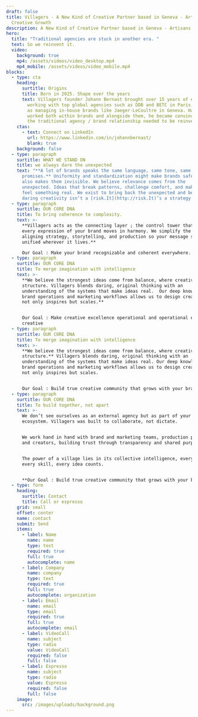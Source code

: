 ```yaml
---
draft: false
title: Villagers - A New Kind of Creative Partner based in Geneva - Artisans of
  Creative Growth
description: A New Kind of Creative Partner based in Geneva - Artisans of Creative Growth
hero:
  title: "Traditional agencies are stuck in another era. "
  text: So we reinvent it.
  video:
    background: true
    mp4: /assets/videos/video_desktop.mp4
    mp4_mobile: /assets/videos/video_mobile.mp4
blocks:
  - type: cta
    heading:
      surtitle: Origins
      title: Born in 2025. Shape over the years
      text: Villagers founder Johann Bernast brought over 15 years of experience
        working with top global agencies such as DDB and BETC in Paris, as well
        as managing in-house brands like Jaeger-LeCoultre in Geneva. Having
        worked both within brands and alongside them, he became convinced that
        the traditional agency / brand relationship needed to be reinvented.
    ctas:
      - text: Connect on LinkedIn
        url: https://www.linkedin.com/in/johannbernast/
        blank: true
    background: false
  - type: paragraph
    surtitle: WHAT WE STAND ON
    title: we always dare the unexpected
    text: "**A lot of brands speaks the same language, same tone, same visuals, same
      promises.** Uniformity and standardization might make brands safe, but it
      also makes them invisible. We believe relevance comes from the
      unexpected. Ideas that break patterns, challenge comfort, and make people
      feel something real. We exist to bring back the unexpected and believe
      daring creativity isn’t a [risk.It](http://risk.It)’s a strategy."
  - type: paragraph
    surtitle: OUR CORE DNA
    title: To bring coherence to complexity.
    text: >-
      **Villagers acts as the connecting layer ; the control tower that ensures
      every expression of your brand moves in harmony. We simplify the complex,
      aligning strategy, storytelling, and production so your message stays
      unified wherever it lives.**  

      Our Goal : Make your brand recognizable and coherent everywhere.
  - type: paragraph
    surtitle: OUR CORE DNA
    title: To merge imagination with intelligence
    text: >-
      **We believe the strongest ideas come from balance, where creativity meets
      structure. Villagers blends daring, original thinking with an
      understanding of the systems that make ideas real.  Our deep knowledge of
      brand operations and marketing workflows allows us to design creative that
      not only inspires but scales.** 


      Our Goal : Make creative excellence operational and operational excellence
      creative
  - type: paragraph
    surtitle: OUR CORE DNA
    title: To merge imagination with intelligence
    text: >-
      **We believe the strongest ideas come from balance, where creativity meets
      structure.** Villagers blends daring, original thinking with an
      understanding of the systems that make ideas real. Our deep knowledge of
      brand operations and marketing workflows allows us to design creative that
      not only inspires but scales.


      Our Goal : Build true creative community that grows with your brand.
  - type: paragraph
    surtitle: OUR CORE DNA
    title: To build together, not apart
    text: >-
      We don’t see ourselves as an external agency but as part of your
      ecosystem. Villagers was built to collaborate, not dictate.


      We work hand in hand with brand and marketing teams, production partners,
      and creators, building trust through transparency and shared purpose. 


      The power of a village lies in its collective intelligence, every voice,
      every skill, every idea counts.


      **Our Goal : Build true creative community that grows with your brand.**
  - type: form
    heading:
      surtitle: Contact
      title: Call or espresso
    grid: small
    offset: center
    name: contact
    submit: Send
    items:
      - label: Name
        name: name
        type: text
        required: true
        full: true
        autocomplete: name
      - label: Company
        name: company
        type: text
        required: true
        full: true
        autocomplete: organization
      - label: Email
        name: email
        type: email
        required: true
        full: true
        autocomplete: email
      - label: VideoCall
        name: subject
        type: radio
        value: VideoCall
        required: false
        full: false
      - label: Espresso
        name: subject
        type: radio
        value: Espresso
        required: false
        full: false
    image:
      src: /images/uploads/background.png
---
```

